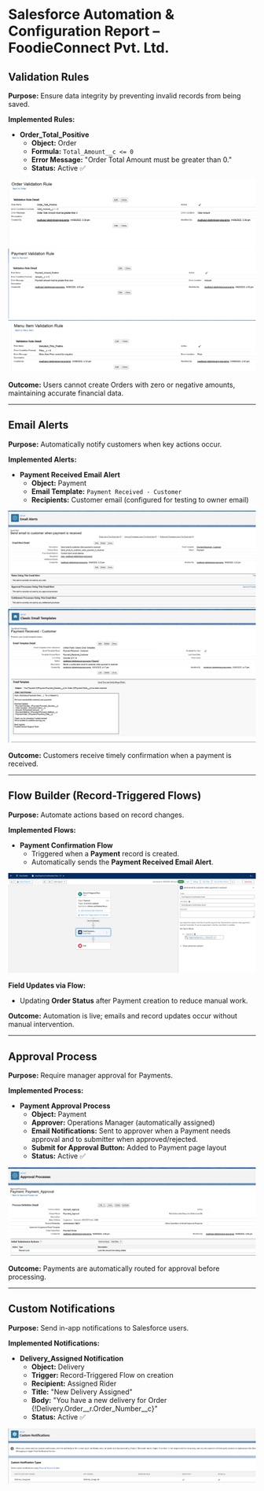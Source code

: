 # Salesforce Automation & Configuration Report – FoodieConnect Pvt. Ltd.


##  Validation Rules
**Purpose:** Ensure data integrity by preventing invalid records from being saved.  

**Implemented Rules:**
- **Order_Total_Positive**  
  - **Object:** Order  
  - **Formula:** `Total_Amount__c <= 0`  
  - **Error Message:** "Order Total Amount must be greater than 0."  
  - **Status:** Active ✅  

![Order Validation Rule](images/order_validationrule.png)  
![Payment Validation Rule](images/payment_validationrule.png) 
![Menu Item Validation Rule](images/menuitem-validationrule.png)  

**Outcome:** Users cannot create Orders with zero or negative amounts, maintaining accurate financial data.  

---

## Email Alerts
**Purpose:** Automatically notify customers when key actions occur.  

**Implemented Alerts:**
- **Payment Received Email Alert**  
  - **Object:** Payment  
  - **Email Template:** `Payment Received - Customer`  
  - **Recipients:** Customer email (configured for testing to owner email)  

![Email Alerts](images/email_Alerts.png)  
![Email Template](images/emailtemplate.png)  

**Outcome:** Customers receive timely confirmation when a payment is received.  

---

##  Flow Builder (Record-Triggered Flows)
**Purpose:** Automate actions based on record changes.  

**Implemented Flows:**
- **Payment Confirmation Flow**  
  - Triggered when a **Payment** record is created.  
  - Automatically sends the **Payment Received Email Alert**.  

![Flow Builder](images/flow_builder.png)  

**Field Updates via Flow:**
- Updating **Order Status** after Payment creation to reduce manual work.  

**Outcome:** Automation is live; emails and record updates occur without manual intervention.  

---

##  Approval Process
**Purpose:** Require manager approval for Payments.  

**Implemented Process:**
- **Payment Approval Process**  
  - **Object:** Payment  
  - **Approver:** Operations Manager (automatically assigned)  
  - **Email Notifications:** Sent to approver when a Payment needs approval and to submitter when approved/rejected.  
  - **Submit for Approval Button:** Added to Payment page layout  
  - **Status:** Active ✅  

![Approval Process](images/approval-process.png)  

**Outcome:** Payments are automatically routed for approval before processing.  

---

##  Custom Notifications
**Purpose:** Send in-app notifications to Salesforce users.  

**Implemented Notifications:**
- **Delivery_Assigned Notification**  
  - **Object:** Delivery  
  - **Trigger:** Record-Triggered Flow on creation  
  - **Recipient:** Assigned Rider  
  - **Title:** "New Delivery Assigned"  
  - **Body:** "You have a new delivery for Order {!Delivery.Order__r.Order_Number__c}"  
  - **Status:** Active ✅  

![Custom Notifications](images/custom-notification.png)  

